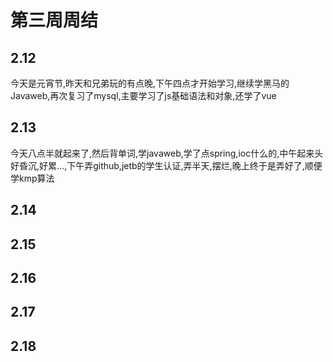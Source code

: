 # 第三周周结

## 2.12
  今天是元宵节,昨天和兄弟玩的有点晚,下午四点才开始学习,继续学黑马的Javaweb,再次复习了mysql,主要学习了js基础语法和对象,还学了vue
## 2.13
  今天八点半就起来了,然后背单词,学javaweb,学了点spring,ioc什么的,中午起来头好昏沉,好累...,下午弄github,jetb的学生认证,弄半天,摆烂,晚上终于是弄好了,顺便学kmp算法
## 2.14

## 2.15

## 2.16

## 2.17

## 2.18


